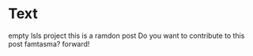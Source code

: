 # Text
empty lsls project
this is a ramdon post
Do you want to contribute to this post famtasma? forward!
